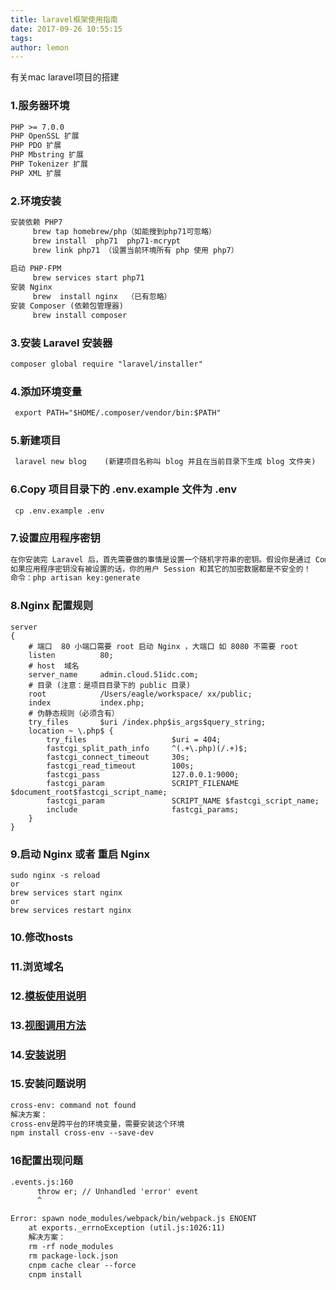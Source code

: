 ```yaml
---
title: laravel框架使用指南
date: 2017-09-26 10:55:15
tags:
author: lemon
---
```

有关mac laravel项目的搭建
### 1.服务器环境
```html
PHP >= 7.0.0
PHP OpenSSL 扩展
PHP PDO 扩展
PHP Mbstring 扩展
PHP Tokenizer 扩展
PHP XML 扩展
```
### 2.环境安装
```html
安装依赖 PHP7
     brew tap homebrew/php（如能搜到php71可忽略）
     brew install  php71  php71-mcrypt
     brew link php71 （设置当前环境所有 php 使用 php7）
 
启动 PHP-FPM
     brew services start php71
安装 Nginx
     brew  install nginx  （已有忽略）
安装 Composer (依赖包管理器)
     brew install composer
```
### 3.安装 Laravel 安装器
```html
composer global require "laravel/installer"
```
### 4.添加环境变量
```html
 export PATH="$HOME/.composer/vendor/bin:$PATH"
```
### 5.新建项目
```html
 laravel new blog    (新建项目名称叫 blog 并且在当前目录下生成 blog 文件夹)
```
### 6.Copy 项目目录下的 .env.example 文件为 .env
```html
 cp .env.example .env
```
### 7.设置应用程序密钥
```html
在你安装完 Laravel 后，首先需要做的事情是设置一个随机字符串的密钥。假设你是通过 Composer 或是 Laravel 安装工具安装的 Laravel，那么这个密钥已经通过 key:generate 命令帮你设置完成。通常这个密钥会有 32 字符长。这个密钥可以被设置在 .env 环境文件中。如果你还没将 .env.example 文件重命名为 .env，那么你现在应该去设置下。
如果应用程序密钥没有被设置的话，你的用户 Session 和其它的加密数据都是不安全的！
命令：php artisan key:generate
```
### 8.Nginx 配置规则
```base
server
{
    # 端口  80 小端口需要 root 启动 Nginx ，大端口 如 8080 不需要 root
    listen          80;
    # host  域名
    server_name     admin.cloud.51idc.com;
    # 目录 (注意：是项目目录下的 public 目录)
    root            /Users/eagle/workspace/ xx/public;
    index           index.php;
    # 伪静态规则（必须含有）
    try_files       $uri /index.php$is_args$query_string;
    location ~ \.php$ {
        try_files                   $uri = 404;
        fastcgi_split_path_info     ^(.+\.php)(/.+)$;
        fastcgi_connect_timeout     30s;
        fastcgi_read_timeout        100s;
        fastcgi_pass                127.0.0.1:9000;
        fastcgi_param               SCRIPT_FILENAME  $document_root$fastcgi_script_name;
        fastcgi_param               SCRIPT_NAME $fastcgi_script_name;
        include                     fastcgi_params;
    }
}
```
### 9.启动 Nginx 或者 重启 Nginx
```base
sudo nginx -s reload
or
brew services start nginx
or
brew services restart nginx

```
### 10.修改hosts
### 11.浏览域名
### 12.[模板使用说明](http://laravelacademy.org/post/5919.html)
### 13.[视图调用方法](http://laravelacademy.org/post/5908.html)
### 14.[安装说明](http://laravelacademy.org/post/5744.html)
### 15.安装问题说明
```html
cross-env: command not found
解决方案：
cross-env是跨平台的环境变量，需要安装这个环境
npm install cross-env --save-dev
```
### 16配置出现问题
```html
.events.js:160
      throw er; // Unhandled 'error' event
      ^

Error: spawn node_modules/webpack/bin/webpack.js ENOENT
    at exports._errnoException (util.js:1026:11)
    解决方案：
    rm -rf node_modules
    rm package-lock.json
    cnpm cache clear --force
    cnpm install
```
